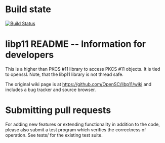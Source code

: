 Build state
===========

[![Build Status](https://travis-ci.org/OpenSC/libp11.png)](https://travis-ci.org/OpenSC/libp11)


libp11 README -- Information for developers
===========================================

This is a higher than PKCS #11 library to access PKCS #11 objects.
It is tied to openssl. Note, that the libp11 library is not thread safe.

The original wiki page is at https://github.com/OpenSC/libp11/wiki
and includes a bug tracker and source browser.


Submitting pull requests
========================

For adding new features or extending functionality in addition to the code,
please also submit a test program which verifies the correctness of operation.
See tests/ for the existing test suite.

